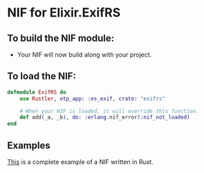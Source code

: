 # NIF for Elixir.ExifRS

## To build the NIF module:

- Your NIF will now build along with your project.

## To load the NIF:

```elixir
defmodule ExifRS do
    use Rustler, otp_app: :es_exif, crate: "exifrs"

    # When your NIF is loaded, it will override this function.
    def add(_a, _b), do: :erlang.nif_error(:nif_not_loaded)
end
```

## Examples

[This](https://github.com/hansihe/NifIo) is a complete example of a NIF written in Rust.
